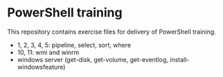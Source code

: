 # PowerShell training

This repository contains exercise files for delivery of PowerShell training.

- 1, 2, 3, 4, 5: pipeline, select, sort, where
- 10, 11: wmi and winrm
- windows server (get-disk, get-volume, get-eventlog, install-windowsfeature)
